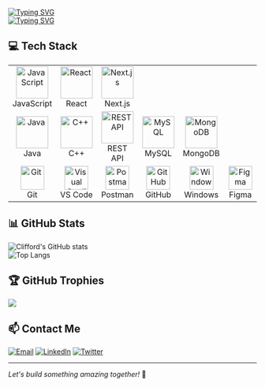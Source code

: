 
[![Typing SVG](https://readme-typing-svg.demolab.com?font=Fira+Code&pause=1000&width=435&lines=I+am+CLIFFORD+DONKOR;I+am+a+Full-Stack+Developer%E2%9D%A4%EF%B8%8F;I+love+to+learn+and+explore🔰)](https://git.io/typing-svg)<br>
[![Typing SVG](https://readme-typing-svg.demolab.com?font=Fira+Code&pause=1000&width=435&lines=I+am+a+React+Expert⚛️;I+am+a+Java+Developer☕;I+am+experienced+with+MongoDB+and+MySQL📚)](https://git.io/typing-svg)

## 💻 Tech Stack

<table>
  <tr>
    <td align="center" width="96">
        <img src="https://techstack-generator.vercel.app/js-icon.svg" alt="JavaScript" width="65" height="65" />
      <br>JavaScript
    </td>
    <td align="center" width="96">
        <img src="https://techstack-generator.vercel.app/react-icon.svg" alt="React" width="65" height="65" />
      <br>React
    </td>
    <td align="center" width="96">
        <img src="https://techstack-generator.vercel.app/nextjs-icon.svg" alt="Next.js" width="65" height="65" />
      <br>Next.js
    </td>
  </tr>
  <tr>
    <td align="center" width="96">
        <img src="https://techstack-generator.vercel.app/java-icon.svg" alt="Java" width="65" height="65" />
      <br>Java
    </td>
    <td align="center" width="96">
        <img src="https://techstack-generator.vercel.app/cpp-icon.svg" alt="C++" width="65" height="65" />
      <br>C++
    </td> 
    <td align="center" width="96">
        <img src="https://techstack-generator.vercel.app/restapi-icon.svg" alt="REST API" width="65" height="65" />
      <br>REST API
    </td>
    <td align="center" width="96">
        <img src="https://techstack-generator.vercel.app/mysql-icon.svg" alt="MySQL" width="65" height="65" />
      <br>MySQL
    </td>
    <td align="center" width="96">
        <img src="https://techstack-generator.vercel.app/mongodb-icon.svg" alt="MongoDB" width="65" height="65" />
      <br>MongoDB
    </td>
  </tr>
  <tr>
    <td align="center" width="96"> 
        <img src="https://user-images.githubusercontent.com/25181517/192108372-f71d70ac-7ae6-4c0d-8395-51d8870c2ef0.png" width="48" height="48" alt="Git" />
      <br>Git
    </td>
    <td align="center" width="96">
        <img src="https://user-images.githubusercontent.com/25181517/192108891-d86b6220-e232-423a-bf5f-90903e6887c3.png" width="48" height="48" alt="Visual Studio Code" />
      <br>VS Code
    </td>
    <td align="center" width="96">
        <img src="https://user-images.githubusercontent.com/25181517/192109061-e138ca71-337c-4019-8d42-4792fdaa7128.png" width="48" height="48" alt="Postman" />
      <br>Postman
    </td>
    <td align="center" width="96">
        <img src="https://user-images.githubusercontent.com/25181517/192108374-8da61ba1-99ec-41d7-80b8-fb2f7c0a4948.png" width="48" height="48" alt="GitHub" />
      <br>GitHub
    </td>
    <td align="center" width="96">
        <img src="https://user-images.githubusercontent.com/25181517/186884150-05e9ff6d-340e-4802-9533-2c3f02363ee3.png" width="48" height="48" alt="Windows" />
      <br>Windows
    </td>
    <td align="center" width="96">
        <img src="https://user-images.githubusercontent.com/25181517/189715289-df3ee512-6eca-463f-a0f4-c10d94a06b2f.png" width="48" height="48" alt="Figma" />
      <br>Figma
    </td>
  </tr>
</table>

## 📊 GitHub Stats
![Clifford's GitHub stats](https://github-readme-stats.vercel.app/api?username=clifforddonk&theme=vue-dark&hide_border=false&include_all_commits=false&count_private=false)<br/>
![Top Langs](https://github-readme-stats.vercel.app/api/top-langs/?username=clifforddonk&theme=vue-dark&hide_border=false&include_all_commits=false&count_private=false&layout=compact)

## 🏆 GitHub Trophies
![](https://github-profile-trophy.vercel.app/?username=clifforddonk&theme=radical&no-frame=false&no-bg=true&margin-w=4)

## 📫 Contact Me
[![Email](https://img.shields.io/badge/Email-D14836?style=for-the-badge&logo=gmail&logoColor=white)](mailto:clifforddonk@gmail.com)
[![LinkedIn](https://img.shields.io/badge/LinkedIn-0077B5?style=for-the-badge&logo=linkedin&logoColor=white)](https://www.linkedin.com/in/clifford-donkor-1a2b3c)
[![Twitter](https://img.shields.io/badge/Twitter-1DA1F2?style=for-the-badge&logo=twitter&logoColor=white)](https://twitter.com/clifforddonk)

---

*Let's build something amazing together!* 🚀

